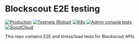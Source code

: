 # Blockscout E2E testing

[![Production](https://github.com/blockscout/blockscout-ci-cd/actions/workflows/e2e_prod.yaml/badge.svg)](https://github.com/blockscout/blockscout-ci-cd/actions/workflows/e2e_prod.yaml)
[![Testnets (Rollup)](https://github.com/blockscout/blockscout-ci-cd/actions/workflows/e2e_rollup.yaml/badge.svg)](https://github.com/blockscout/blockscout-ci-cd/actions/workflows/e2e_rollup.yaml)
[![K8s](https://github.com/blockscout/blockscout-ci-cd/actions/workflows/e2e_account.yaml/badge.svg)](https://github.com/blockscout/blockscout-ci-cd/actions/workflows/e2e_account.yaml)
[![Admin console tests](https://github.com/blockscout/blockscout-ci-cd/actions/workflows/e2e_admin.yaml/badge.svg)](https://github.com/blockscout/blockscout-ci-cd/actions/workflows/e2e_admin.yaml)
[![ScoutCloud](https://github.com/blockscout/blockscout-ci-cd/actions/workflows/e2e_scoutcloud.yaml/badge.svg)](https://github.com/blockscout/blockscout-ci-cd/actions/workflows/e2e_scoutcloud.yaml)

This repo contains E2E and stress/load tests for Blockscout APIs